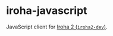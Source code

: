 # iroha-javascript

JavaScript client for [Iroha 2 (`iroha2-dev`)](https://github.com/hyperledger/iroha/tree/iroha2-dev/).
